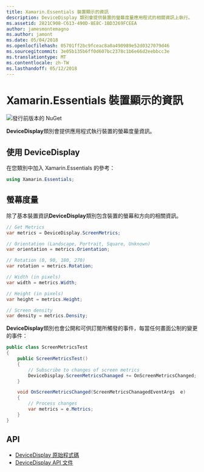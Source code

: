 ```yaml
---
title: Xamarin.Essentials 裝置顯示的資訊
description: DeviceDisplay 類別會提供裝置的螢幕度量應用程式的相關資訊上執行。
ms.assetid: 2821C908-C613-490D-8E8C-1BD3269FCEEA
author: jamesmontemagno
ms.author: jamont
ms.date: 05/04/2018
ms.openlocfilehash: 05701ff2bc9fceac8a0a490989e52d0327079d46
ms.sourcegitcommit: 3e05b135b6ff0d607bc2378c1b6e66d2eebbcc3e
ms.translationtype: MT
ms.contentlocale: zh-TW
ms.lasthandoff: 05/12/2018
---
```

# <a name="xamarinessentials-device-display-information"></a>Xamarin.Essentials 裝置顯示的資訊

![發行前版本的 NuGet](~/media/shared/pre-release.png)

**DeviceDisplay**類別會提供應用程式執行裝置的螢幕度量資訊。

## <a name="using-devicedisplay"></a>使用 DeviceDisplay

在您類別中加入 Xamarin.Essentials 的參考：

```csharp
using Xamarin.Essentials;
```

## <a name="screen-metrics"></a>螢幕度量

除了基本裝置資訊**DeviceDisplay**類別包含裝置的螢幕和方向的相關資訊。

```csharp
// Get Metrics
var metrics = DeviceDisplay.ScreenMetrics;

// Orientation (Landscape, Portrait, Square, Unknown)
var orientation = metrics.Orientation;

// Rotation (0, 90, 180, 270)
var rotation = metrics.Rotation;

// Width (in pixels)
var width = metrics.Width;

// Height (in pixels)
var height = metrics.Height;

// Screen density
var density = metrics.Density;
```

**DeviceDisplay**類別也會公開和可供訂閱所觸發的事件，每當任何畫面公制的變更的事件：

```csharp
public class ScreenMetricsTest
{
    public ScreenMetricsTest()
    {
        // Subscribe to changes of screen metrics
        DeviceDisplay.ScreenMetricsChanaged += OnScreenMetricsChanged;
    }

    void OnScreenMetricsChanged(ScreenMetricsChanagedEventArgs  e)
    {
        // Process changes
        var metrics = e.Metrics;
    }
}
```

## <a name="api"></a>API

- [DeviceDisplay 原始程式碼](https://github.com/xamarin/Essentials/tree/master/Xamarin.Essentials/DeviceDisplay)
- [DeviceDisplay API 文件](xref:Xamarin.Essentials.DeviceDisplay)
